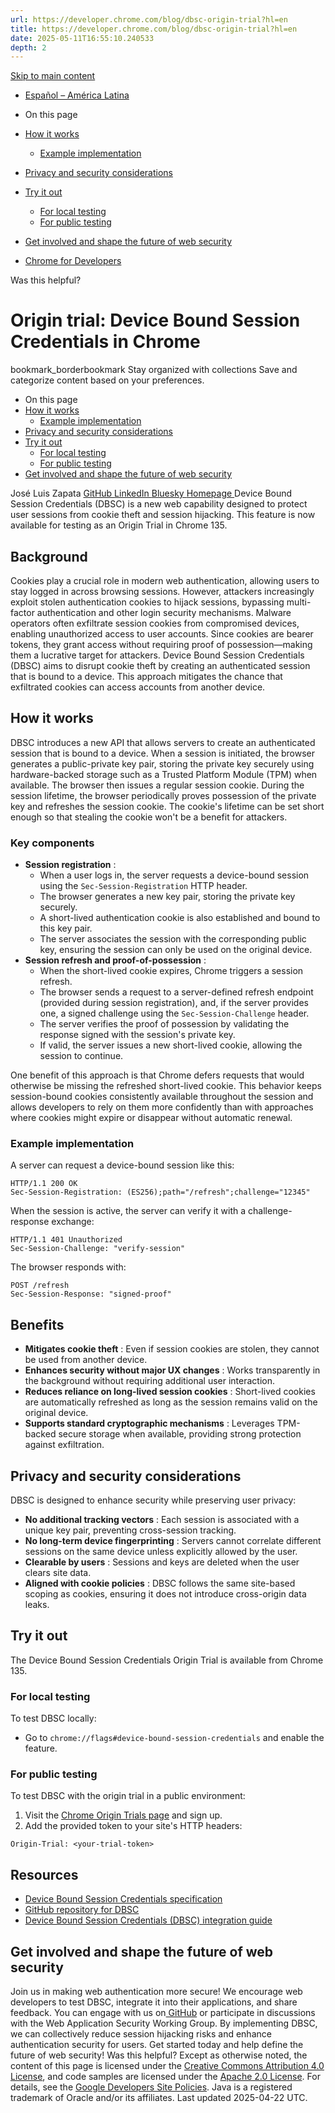 ```yaml
---
url: https://developer.chrome.com/blog/dbsc-origin-trial?hl=en
title: https://developer.chrome.com/blog/dbsc-origin-trial?hl=en
date: 2025-05-11T16:55:10.240533
depth: 2
---
```


[ Skip to main content ](https://developer.chrome.com/blog/dbsc-origin-trial?hl=en#main-content)
  * [Español – América Latina](https://developer.chrome.com/blog/dbsc-origin-trial?hl=es-419)




  * On this page
  * [How it works](https://developer.chrome.com/blog/dbsc-origin-trial?hl=en#how_it_works)
    * [Example implementation](https://developer.chrome.com/blog/dbsc-origin-trial?hl=en#example_implementation)
  * [Privacy and security considerations](https://developer.chrome.com/blog/dbsc-origin-trial?hl=en#privacy_and_security_considerations)
  * [Try it out](https://developer.chrome.com/blog/dbsc-origin-trial?hl=en#try_it_out)
    * [For local testing](https://developer.chrome.com/blog/dbsc-origin-trial?hl=en#for_local_testing)
    * [For public testing](https://developer.chrome.com/blog/dbsc-origin-trial?hl=en#for_public_testing)
  * [Get involved and shape the future of web security](https://developer.chrome.com/blog/dbsc-origin-trial?hl=en#get_involved_and_shape_the_future_of_web_security)


  * [ Chrome for Developers ](https://developer.chrome.com/)


Was this helpful?
#  Origin trial: Device Bound Session Credentials in Chrome 
bookmark_borderbookmark Stay organized with collections  Save and categorize content based on your preferences.
  * On this page
  * [How it works](https://developer.chrome.com/blog/dbsc-origin-trial?hl=en#how_it_works)
    * [Example implementation](https://developer.chrome.com/blog/dbsc-origin-trial?hl=en#example_implementation)
  * [Privacy and security considerations](https://developer.chrome.com/blog/dbsc-origin-trial?hl=en#privacy_and_security_considerations)
  * [Try it out](https://developer.chrome.com/blog/dbsc-origin-trial?hl=en#try_it_out)
    * [For local testing](https://developer.chrome.com/blog/dbsc-origin-trial?hl=en#for_local_testing)
    * [For public testing](https://developer.chrome.com/blog/dbsc-origin-trial?hl=en#for_public_testing)
  * [Get involved and shape the future of web security](https://developer.chrome.com/blog/dbsc-origin-trial?hl=en#get_involved_and_shape_the_future_of_web_security)


José Luis Zapata 
[ GitHub ](https://github.com/zapata131) [ LinkedIn ](https://www.linkedin.com/in/zapata131) [ Bluesky ](https://bsky.app/profile/zapata131.bsky.social) [ Homepage ](https://www.zapata131.com)
Device Bound Session Credentials (DBSC) is a new web capability designed to protect user sessions from cookie theft and session hijacking. This feature is now available for testing as an Origin Trial in Chrome 135.
## Background
Cookies play a crucial role in modern web authentication, allowing users to stay logged in across browsing sessions. However, attackers increasingly exploit stolen authentication cookies to hijack sessions, bypassing multi-factor authentication and other login security mechanisms.
Malware operators often exfiltrate session cookies from compromised devices, enabling unauthorized access to user accounts. Since cookies are bearer tokens, they grant access without requiring proof of possession—making them a lucrative target for attackers.
Device Bound Session Credentials (DBSC) aims to disrupt cookie theft by creating an authenticated session that is bound to a device. This approach mitigates the chance that exfiltrated cookies can access accounts from another device.
## How it works
DBSC introduces a new API that allows servers to create an authenticated session that is bound to a device. When a session is initiated, the browser generates a public-private key pair, storing the private key securely using hardware-backed storage such as a Trusted Platform Module (TPM) when available.
The browser then issues a regular session cookie. During the session lifetime, the browser periodically proves possession of the private key and refreshes the session cookie. The cookie's lifetime can be set short enough so that stealing the cookie won't be a benefit for attackers.
### Key components
  * **Session registration** :
    * When a user logs in, the server requests a device-bound session using the `Sec-Session-Registration` HTTP header.
    * The browser generates a new key pair, storing the private key securely.
    * A short-lived authentication cookie is also established and bound to this key pair.
    * The server associates the session with the corresponding public key, ensuring the session can only be used on the original device.
  * **Session refresh and proof-of-possession** :
    * When the short-lived cookie expires, Chrome triggers a session refresh.
    * The browser sends a request to a server-defined refresh endpoint (provided during session registration), and, if the server provides one, a signed challenge using the `Sec-Session-Challenge` header.
    * The server verifies the proof of possession by validating the response signed with the session's private key.
    * If valid, the server issues a new short-lived cookie, allowing the session to continue.


One benefit of this approach is that Chrome defers requests that would otherwise be missing the refreshed short-lived cookie. This behavior keeps session-bound cookies consistently available throughout the session and allows developers to rely on them more confidently than with approaches where cookies might expire or disappear without automatic renewal.
### Example implementation
A server can request a device-bound session like this:
```
HTTP/1.1 200 OK
Sec-Session-Registration: (ES256);path="/refresh";challenge="12345"

```

When the session is active, the server can verify it with a challenge-response exchange:
```
HTTP/1.1 401 Unauthorized
Sec-Session-Challenge: "verify-session"

```

The browser responds with:
```
POST /refresh
Sec-Session-Response: "signed-proof"

```

## Benefits
  * **Mitigates cookie theft** : Even if session cookies are stolen, they cannot be used from another device.
  * **Enhances security without major UX changes** : Works transparently in the background without requiring additional user interaction.
  * **Reduces reliance on long-lived session cookies** : Short-lived cookies are automatically refreshed as long as the session remains valid on the original device.
  * **Supports standard cryptographic mechanisms** : Leverages TPM-backed secure storage when available, providing strong protection against exfiltration.


## Privacy and security considerations
DBSC is designed to enhance security while preserving user privacy:
  * **No additional tracking vectors** : Each session is associated with a unique key pair, preventing cross-session tracking.
  * **No long-term device fingerprinting** : Servers cannot correlate different sessions on the same device unless explicitly allowed by the user.
  * **Clearable by users** : Sessions and keys are deleted when the user clears site data.
  * **Aligned with cookie policies** : DBSC follows the same site-based scoping as cookies, ensuring it does not introduce cross-origin data leaks.


## Try it out
The Device Bound Session Credentials Origin Trial is available from Chrome 135.
### For local testing
To test DBSC locally:
  * Go to `chrome://flags#device-bound-session-credentials` and enable the feature.


### For public testing
To test DBSC with the origin trial in a public environment:
  1. Visit the [Chrome Origin Trials page](https://developer.chrome.com/origintrials#/view_trial/3911939226324697089) and sign up.
  2. Add the provided token to your site's HTTP headers:
```
Origin-Trial: <your-trial-token>

```



## Resources
  * [Device Bound Session Credentials specification](https://w3c.github.io/webappsec-dbsc/)
  * [GitHub repository for DBSC](https://github.com/w3c/webappsec)
  * [Device Bound Session Credentials (DBSC) integration guide](https://developer.chrome.com/docs/web-platform/device-bound-session-credentials)


## Get involved and shape the future of web security
Join us in making web authentication more secure! We encourage web developers to test DBSC, integrate it into their applications, and share feedback. You can engage with us on[ GitHub](https://github.com/w3c/webappsec/issues) or participate in discussions with the Web Application Security Working Group.
By implementing DBSC, we can collectively reduce session hijacking risks and enhance authentication security for users. Get started today and help define the future of web security!
Was this helpful?
Except as otherwise noted, the content of this page is licensed under the [Creative Commons Attribution 4.0 License](https://creativecommons.org/licenses/by/4.0/), and code samples are licensed under the [Apache 2.0 License](https://www.apache.org/licenses/LICENSE-2.0). For details, see the [Google Developers Site Policies](https://developers.google.com/site-policies). Java is a registered trademark of Oracle and/or its affiliates.
Last updated 2025-04-22 UTC.

